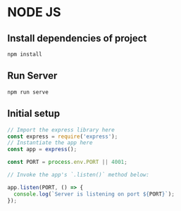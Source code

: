 # NODE JS

## Install dependencies of project

```
npm install
```

## Run Server

```
npm run serve
```

## Initial setup

```js
// Import the express library here
const express = require('express');
// Instantiate the app here
const app = express();

const PORT = process.env.PORT || 4001;

// Invoke the app's `.listen()` method below:

app.listen(PORT, () => {
  console.log(`Server is listening on port ${PORT}`);
});
```

